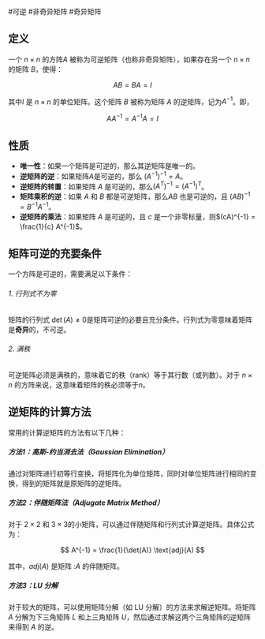 #可逆 #非奇异矩阵 #奇异矩阵

## 定义

一个 $n\times n$ 的方阵$A$ 被称为可逆矩阵（也称非奇异矩阵），如果存在另一个 $n\times n$ 的矩阵 $B$，使得：

$$
AB=BA=I
$$

其中$I$ 是  $n\times n$  的单位矩阵。这个矩阵 $B$  被称为矩阵 $A$  的逆矩阵，记为$A^{-1}$。即，

$$
AA^{-1}=A^{-1}A=I
$$

## 性质

- **唯一性**：如果一个矩阵是可逆的，那么其逆矩阵是唯一的。
- **逆矩阵的逆**：如果矩阵$A$是可逆的，那么 $(A^{-1})^{-1} = A$。
- **逆矩阵的转置**：如果矩阵 $A$ 是可逆的，那么$(A^T)^{-1} = (A^{-1})^T$。
- **矩阵乘积的逆**：如果 $A$ 和 $B$ 都是可逆矩阵，那么$AB$ 也是可逆的，且 $(AB)^{-1} = B^{-1} A^{-1}$。
- **逆矩阵的乘法**：如果矩阵 $A$ 是可逆的，且 $c$ 是一个非零标量，则$(cA)^{-1} = \frac{1}{c} A^{-1}$。

##  矩阵可逆的充要条件

一个方阵是可逆的，需要满足以下条件：

###### 1. 行列式不为零

矩阵的行列式 $\det(A) \neq 0$是矩阵可逆的必要且充分条件。行列式为零意味着矩阵是**奇异**的，不可逆。

###### 2. 满秩

可逆矩阵必须是满秩的，意味着它的秩（rank）等于其行数（或列数）。对于 $n\times n$ 的方阵来说，这意味着矩阵的秩必须等于$n$。


## 逆矩阵的计算方法

常用的计算逆矩阵的方法有以下几种：

##### 方法1：高斯-约当消去法（Gaussian Elimination）

通过对矩阵进行初等行变换，将矩阵化为单位矩阵，同时对单位矩阵进行相同的变换，得到的矩阵就是原矩阵的逆矩阵。

##### 方法2：伴随矩阵法（Adjugate Matrix Method）

对于 $2\times 2$ 和 $3\times 3$的小矩阵，可以通过伴随矩阵和行列式计算逆矩阵。具体公式为：

$$
A^{-1} = \frac{1}{\det(A)} \text{adj}(A)
$$

其中，$adj(A)$ 是矩阵 :$A$ 的伴随矩阵。

##### 方法3：LU 分解

对于较大的矩阵，可以使用矩阵分解（如 LU 分解）的方法来求解逆矩阵。将矩阵 $A$ 分解为下三角矩阵 $L$ 和上三角矩阵 $U$，然后通过求解这两个三角矩阵的逆矩阵来得到 $A$  的逆。


